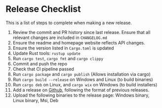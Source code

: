 # Release Checklist

This is a list of steps to complete when making a new release.

1. Review the commit and PR history since last release. Ensure that all relevant
changes are included in `CHANGELOG.md`
1. Ensure  the readme and homepage website reflects API changes.
1. Ensure the version listed in `Cargo.toml` is updated
1. Update Rust tools: `rustup update`
1. Run `cargo test`, `cargo fmt` and `cargo clippy`
1. Commit and push the repo
1. Check that CI pipeline passed
1. Run `cargo package` and `cargo publish` (Allows installation via cargo)
1. Run `cargo build --release` on Windows and Linux (to build binaries)
1. Run `cargo deb` on Linux, and `cargo wix` on Windows (to build installers)
1. Add a release on [Github](https://github.com/David-OConnor/seed/releases), following the format of previous releases.
1. Upload the following binaries to the release page: Windows binary, Linux binary, Msi, Deb
